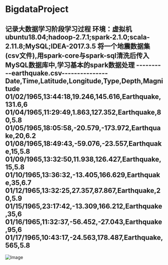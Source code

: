 # BigdataProject
记录大数据学习阶段学习过程
环境：虚拟机ubuntu18.04;hadoop-2.7.1;spark-2.1.0;scala-2.11.8;MySQL;IDEA-2017.3.5
将一个地震数据集(csv文件),用spark-core与spark-sql清洗后传入MySQL数据库中,学习基本的spark数据处理
----------earthquake.csv---------------
Date,Time,Latitude,Longitude,Type,Depth,Magnitude
01/02/1965,13:44:18,19.246,145.616,Earthquake,131.6,6
01/04/1965,11:29:49,1.863,127.352,Earthquake,80,5.8
01/05/1965,18:05:58,-20.579,-173.972,Earthquake,20,6.2
01/08/1965,18:49:43,-59.076,-23.557,Earthquake,15,5.8
01/09/1965,13:32:50,11.938,126.427,Earthquake,15,5.8
01/10/1965,13:36:32,-13.405,166.629,Earthquake,35,6.7
01/12/1965,13:32:25,27.357,87.867,Earthquake,20,5.9
01/15/1965,23:17:42,-13.309,166.212,Earthquake,35,6
01/16/1965,11:32:37,-56.452,-27.043,Earthquake,95,6
01/17/1965,10:43:17,-24.563,178.487,Earthquake,565,5.8
-----------------------------------------------------------

![Image](https://github.com/HanShuo123-maker/BigdataProject/image/earthquake_mysql000.png)
